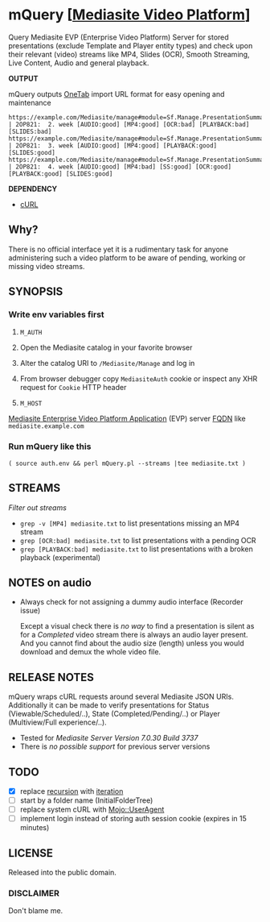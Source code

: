 # mQuery \[[Mediasite Video Platform](http://www.sonicfoundry.com/mediasite/)\]

Query Mediasite EVP (Enterprise Video Platform) Server for stored presentations (exclude Template and Player entity types) and check upon their relevant (video) streams like MP4, Slides (OCR), Smooth Streaming, Live Content, Audio and general playback.

__OUTPUT__

mQuery outputs [OneTab](https://www.one-tab.com/) import URL format for easy opening and maintenance

```
https://example.com/Mediasite/manage#module=Sf.Manage.PresentationSummary&args[id]=XXX | 2OP821:  2. week [AUDIO:good] [MP4:good] [OCR:bad] [PLAYBACK:bad] [SLIDES:bad]
https://example.com/Mediasite/manage#module=Sf.Manage.PresentationSummary&args[id]=XXX | 2OP821:  3. week [AUDIO:good] [MP4:good] [PLAYBACK:good] [SLIDES:good]
https://example.com/Mediasite/manage#module=Sf.Manage.PresentationSummary&args[id]=XXX | 2OP821:  4. week [AUDIO:good] [MP4:bad] [SS:good] [OCR:good] [PLAYBACK:good] [SLIDES:good]
```

__DEPENDENCY__

* [cURL](https://curl.haxx.se/download.html#Win32)

## Why?

There is no official interface yet it is a rudimentary task for anyone administering such a video platform to be aware of pending, working or missing video streams.

## SYNOPSIS

### Write env variables first

1. `M_AUTH`

  0. Open the Mediasite catalog in your favorite browser

  1. Alter the catalog URI to `/Mediasite/Manage` and log in

  2. From browser debugger copy `MediasiteAuth` cookie or inspect any XHR request for `Cookie` HTTP header

2. `M_HOST`

  [Mediasite Enterprise Video Platform Application](http://www.sonicfoundry.com/wp-content/uploads/2015/03/Mediasite-Video-Platform-7.0.29.pdf) (EVP) server [FQDN](https://en.wikipedia.org/wiki/Fully_qualified_domain_name) like `mediasite.example.com`

### Run mQuery like this

`( source auth.env && perl mQuery.pl --streams |tee mediasite.txt )`

## STREAMS

*Filter out streams*

* `grep -v [MP4] mediasite.txt` to list presentations missing an MP4 stream
* `grep [OCR:bad] mediasite.txt` to list presentations with a pending OCR
* `grep [PLAYBACK:bad] mediasite.txt` to list presentations with a broken playback (experimental)

## NOTES on audio

* Always check for not assigning a dummy audio interface (Recorder issue)

  Except a visual check there is *no way* to find a presentation is silent
  as for a *Completed* video stream there is always an audio layer
  present. And you cannot find about the audio size (length) unless you would
  download and demux the whole video file.

## RELEASE NOTES

mQuery wraps cURL requests around several Mediasite JSON URIs. Additionally it can be made to verify presentations for Status (Viewable/Scheduled/..), State (Completed/Pending/..) or Player (Multiview/Full experience/..).

- Tested for *Mediasite Server Version 7.0.30 Build 3737*
- There is *no possible support* for previous server versions

## TODO

- [x] replace [recursion](https://stackoverflow.com/a/15688105/1824796) with [iteration](http://blog.moertel.com/tags/recursion.html)
- [ ] start by a folder name (InitialFolderTree)
- [ ] replace system cURL with [Mojo::UserAgent](https://metacpan.org/pod/Mojo::UserAgent)
- [ ] implement login instead of storing auth session cookie (expires in 15 minutes)

## LICENSE

Released into the public domain.

### DISCLAIMER

Don't blame me.
